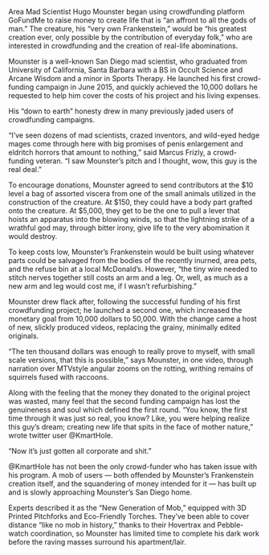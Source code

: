 Area Mad Scientist Hugo Mounster began using crowdfunding platform GoFundMe to raise money to create life that is “an affront to all the gods of man.” The creature, his “very own Frankenstein,” would be “his greatest creation ever, only possible by the contribution of everyday folk,” who are interested in crowdfunding and the creation of real-life abominations.

Mounster is a well-known San Diego mad scientist, who graduated from University of California, Santa Barbara with a BS in Occult Science and Arcane Wisdom and a minor in Sports Therapy. He launched his first crowd-funding campaign in June 2015, and quickly achieved the 10,000 dollars he requested to help him cover the costs of his project and his living expenses.

His “down to earth” honesty drew in many previously jaded users of crowdfunding campaigns.

“I’ve seen dozens of mad scientists, crazed inventors, and wild-eyed hedge mages come through here with big promises of penis enlargement and eldritch horrors that amount to nothing,” said Marcus Frizly, a crowd-funding veteran. “I saw Mounster’s pitch and I thought, wow, this guy is the real deal.”

To encourage donations, Mounster agreed to send contributors at the $10 level a bag of assorted viscera from one of the small animals utilized in the construction of the creature. At $150, they could have a body part grafted onto the creature. At $5,000, they get to be the one to pull a lever that hoists an apparatus into the blowing winds, so that the lightning strike of a wrathful god may, through bitter irony, give life to the very abomination it would destroy.

To keep costs low, Mounster’s Frankenstein would be built using whatever parts could be salvaged from the bodies of the recently inurned, area pets, and the refuse bin at a local McDonald’s. However, “the tiny wire needed to stitch nerves together still costs an arm and a leg. Or, well, as much as a new arm and leg would cost me, if I wasn’t refurbishing.”

Mounster drew flack after, following the successful funding of his first crowdfunding project; he launched a second one, which increased the monetary goal from 10,000 dollars to 50,000. With the change came a host of new, slickly produced videos, replacing the grainy, minimally edited originals.

“The ten thousand dollars was enough to really prove to myself, with small scale versions, that this is possible,” says Mounster, in one video, through narration over MTVstyle angular zooms on the rotting, writhing remains of squirrels fused with raccoons.

Along with the feeling that the money they donated to the original project was wasted, many feel that the second funding campaign has lost the genuineness and soul which defined the first round. “You know, the first time through it was just so real, you know? Like, you were helping realize this guy’s dream; creating new life that spits in the face of mother nature,” wrote twitter user @KmartHole.

“Now it’s just gotten all corporate and shit.”

@KmartHole has not been the only crowd-funder who has taken issue with his program. A mob of users — both offended by Mounster’s Frankenstein creation itself, and the squandering of money intended for it — has built up and is slowly approaching Mounster’s San Diego home.

Experts described it as the “New Generation of Mob,” equipped with 3D Printed Pitchforks and Eco-Friendly Torches. They’ve been able to cover distance “like no mob in history,” thanks to their Hovertrax and Pebble-watch coordination, so Mounster has limited time to complete his dark work before the raving masses surround his apartment/lair.
